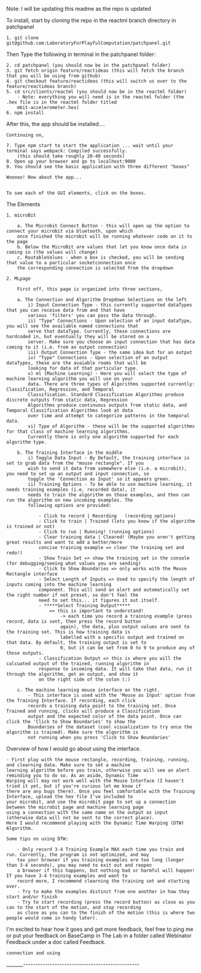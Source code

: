 
Note: I will be updating this readme as the repo is updated

To install, start by cloning the repo in the reactml branch directory in patchpanel 

    1. git clone git@github.com:LaboratoryForPlayfulComputation/patchpanel.git

Then Type the following in terminal in the patchpanel folder:

    2. cd patchpanel (you should now be in the patchpanel folder)
    3. git fetch origin feature/reactideas (this will fetch the branch that you will be using from github)
    4. git checkout feature/reactideas (this will switch us over to the feature/reactideas branch)
    5. cd src/clients/reactml (you should now be in the reactml folder)
        - Note: everything you will need is in the reactml folder (the .hex file is in the reactml folder titled
        mbit-accelerometer.hex)
    6. npm install 

After this, the app should be installed....

    Continuing on, 

    7. Type npm start to start the application ... wait until your terminal says webpack: Compiled successfully.
        (this should take roughly 20-40 seconds)
    8. Open up your browser and go to localhost:9000
    9. You should see the basic application with three different "boxes"

    Wooooo! Now about the app...


    To see each of the GUI elements, click on the boxes.


The Elements

    1. microBit

        a. The Microbit Connect Button - this will open up the option to connect your microbit via bluetooth, upon which
        once finished the microbit will be running whatever code on it to the page
        b. Below the MicroBit are values that let you know once data is coming in (the values will change)
        c. RoutableValues - when a box is checked, you will be sending that value to a particular socketconnection once 
        the corresponding connection is selected from the dropdown

    2. MLpage
    
        First off, this page is organized into three sections, 
        
        a. The Connection and Algorithm Dropdown Selections on the left
            i) Input Connection Type - this currently supported dataTypes that you can receive data from and that have
            various 'filters' you can pass the data through.
            ii) "Type" Connections - Upon selection of an input dataType, you will see the available named connections that 
            serve that dataType. Currently, these connections are hardcoded in, but eventually they will be stored on a
            server. Make sure you choose an input connection that has data coming to it (i.e. from an output connection)
            iii) Output Connection Type - the same idea but for an output
            iv) "Type" Connections - Upon selection of an output dataTypes, these are the avaiable rooms that will be
            looking for data of that particular type.
            v) ml (Machine Learning) - Here you will select the type of machine learning algorithm you will use on your
            data. There are three types of Algorithms supported currently: Classification, Regression, and Temporal 
            Classification. Standard Classification Algorithms produce discrete outputs from static data, Regression 
            Algorithms produce continuous outputs from static data, and Temporal Classification Algorithms look at data
            over time and attempt to categorize patterns in the temporal data.
            vi) Type of Algorithm - these will be the supported algorithms for that class of machine learning algorithms.
            Currently there is only one algorithm supported for each algorithm type.

        b. The Training Interface in the middle
            i) Toggle Data Input - By Default, the training interface is set to grab data from the "mouse rectangle". If you
            wish to send it data from somewhere else (i.e. a microbit), you need to set up an output and input connection, so
            toggle the 'Connection as Input' so it appears green.
            ii) Training Options - To be able to use machine learning, it needs training examples (i.e. recorded data), it 
            needs to train the algorithm on those examples, and then can run the algorithm on new incoming examples. The
            following options are provided:

                - Click to record | Recording   (recording options)
                - Click to train | Trained (lets you know if the algorithm is trained or not)
                - Click to run | Running! (running options)
                - Clear training data | Cleared! (Maybe you aren't getting great results and want to add a better/more 
                concise training example => clear the training set and redo!)
                - Show Train Set => show the training set in the console (for debugging/seeing what values you are sending)
                - Click to Show Boundaries => only works with the Mouse Rectangle interface
                - Select Length of Inputs => Used to specify the length of inputs coming into the machine learning 
                component. This will send an alert and automatically set the right number if not preset, so don't feel the
                need to set this... it figures it out itself.
                - *****Select Training Output*****
                    => this is important to understand!
                        -> each time you record a training example (press record, data is sent, then press the record button 
                        again), the data, plus output values are sent to the training set. This is how training data is 
                        labelled with a specific output and trained on that data. By default, the training output is set to
                        0, but it can be set from 0 to 9 to produce any of those outputs.
                - Classification Output => this is where you will the calcuated output of the trained, running algorithm in 
                response to incoming data. It will take that data, run it through the algorithm, get an output, and show it
                on the right side of the colon (:)

        c. The machine learning mouse interface on the right.
            - This interface is used with the 'Mouse as Input' option from the Training Interface. If recording, each click
            records a training data point to the training set. Once Trained and running, clicks will produce a Classification
            output and the expected color of the data point. Once can click the 'Click to Show Boundaries' to show the 
            Boundaries of the dataset (cool visualization to try once the algorithm is trained). Make sure the algorithm is
            not running when you press 'Click to Show Boundaries'


Overview of how I would go about using the interface.

    - First play with the mouse rectangle, recording, training, running, and clearning data. Make sure to set a machine
    learning algorithm before you train, otherwise you will see an alert reminding you to do so. As an aside, Dynamic Time
    Warping will may not work well with the Mouse Interface (I haven't tried it yet, but if you're curious let me know if 
    there are any bugs there). Once you feel comfortable with the Training Interface, upload the hex file I've included to
    your microbit, and use the microbit page to set up a connection between the microbit page and machine learning page
    using a connection with the same name on the output as input (otherwise data will not be sent to the correct place).
    Here I would recommend playing with the Dynamic Time Warping (DTW) Algorithm. 
    
    Some tips on using DTW:

        - Only record 3-4 Training Example MAX each time you train and run. Currently, the program is not optimized, and may
        tax your browser if you training examples are too long (longer than 3-4 seconds), you may need to exit out and reopen
        a browser if this happens, but nothing bad or harmful will happen! If you have 3-4 training examples and want to
        record more, I recommend clearning the training set and starting over.
        - Try to make the examples distinct from one another in how they start and/or finish
        - Try to start recording (press the record button) as close as you can to the start of the motion, and stop recording
        as close as you can to the finish of the motion (this is where two people would come in handy later).
        

I'm excited to hear how it goes and get more feedback, feel free to ping me or put your feedback on BaseCamp in The Lab in a
folder called Webinator Feedback under a doc called Feedback.


        
    connection and using







_______------------------------------------------------


